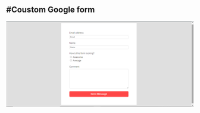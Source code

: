 #Coustom Google form
---
![Demo](https://github.com/aayushisingh11/Google-form-css-only/blob/master/form%20done.png)